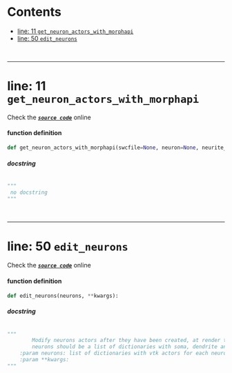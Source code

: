 



Contents
========

* [line: 11 `get_neuron_actors_with_morphapi`](#line-11-get_neuron_actors_with_morphapi)
* [line: 50 `edit_neurons`](#line-50-edit_neurons)


&nbsp;

--------
# line: 11 `get_neuron_actors_with_morphapi`
  
Check the [***``source code``***](https://github.com/BrancoLab/BrainRender/tree/brainglobeintegration/blob/master/brainrender/morphology/utils.py#L11) online
#### function definition


```python
def get_neuron_actors_with_morphapi(swcfile=None, neuron=None, neurite_radius=None, use_cache=True, soma_radius=None):
```
##### docstring
  


```python

"""
 no docstring 
"""
```

&nbsp;

--------
# line: 50 `edit_neurons`
  
Check the [***``source code``***](https://github.com/BrancoLab/BrainRender/tree/brainglobeintegration/blob/master/brainrender/morphology/utils.py#L50) online
#### function definition


```python
def edit_neurons(neurons, **kwargs):
```
##### docstring
  


```python

"""
        Modify neurons actors after they have been created, at render time.
        neurons should be a list of dictionaries with soma, dendrite and axon actors of each neuron.
    :param neurons: list of dictionaries with vtk actors for each neuron
    :param **kwargs: 
"""
```